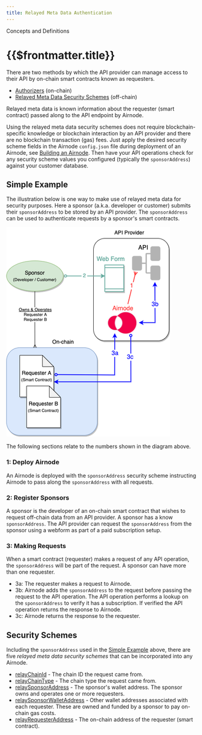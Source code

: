 ```yaml
---
title: Relayed Meta Data Authentication
---
```


<TitleSpan>Concepts and Definitions</TitleSpan>

# {{$frontmatter.title}}

<VersionWarning/>

<TocHeader /> <TOC class="table-of-contents" :include-level="[2,3]" />

There are two methods by which the API provider can manage access to their API by on-chain smart contracts known as requesters.

- [Authorizers](../grp-providers/guides/build-an-airnode/apply-auth.md) (on-chain)
- [Relayed Meta Data Security Schemes](../grp-providers/guides/build-an-airnode/api-security.md) (off-chain)

Relayed meta data is known information about the requester (smart contract) passed along to the API endpoint by Airnode.

Using the relayed meta data security schemes does not require blockchain-specific knowledge or blockchain interaction by an API provider and there are no blockchain transaction (gas) fees. Just apply the desired security scheme fields in the Airnode `config.json` file during deployment of an Airnode, see [Building an Airnode](../grp-providers/guides/build-an-airnode/). Then have your API operations check for any security scheme values you configured (typically the `sponsorAddress`) against your customer database.

## Simple Example

The illustration below is one way to make use of relayed meta data for security purposes. Here a sponsor (a.k.a. developer or customer) submits their `sponsorAddress` to be stored by an API provider. The `sponsorAddress` can be used to authenticate requests by a sponsor's smart contracts.</p>

![concept-authorizer](../assets/images/relay-meta-flow.png)

The following sections relate to the numbers shown in the diagram above.

### 1: Deploy Airnode

An Airnode is deployed with the `sponsorAddress` security scheme instructing Airnode to pass along the `sponsorAddress` with all requests.

### 2: Register Sponsors

A sponsor is the developer of an on-chain smart contract that wishes to request off-chain data from an API provider. A sponsor has a know `sponsorAddress`. The API provider can request the `sponsorAddress` from the sponsor using a webform as part of a paid subscription setup.

### 3: Making Requests

When a smart contract (requester) makes a request of any API operation, the `sponsorAddress` will be part of the request. A sponsor can have more than one requester.

- 3a: The requester makes a request to Airnode.
- 3b: Airnode adds the `sponsorAddress` to the request before passing the request to the API operation. The API operation performs a lookup on the `sponsorAddress` to verify it has a subscription. If verified the API operation returns the response to Airnode.
- 3c: Airnode returns the response to the requester.

## Security Schemes

Including the `sponsorAddress` used in the [Simple Example](./relay-meta-auth.md#simple-example) above, there are five _relayed meta data security schemes_ that can be incorporated into any Airnode.

- [relayChainId](../grp-providers/guides/build-an-airnode/api-security.md#relaychainid) - The chain ID the request came from.
- [relayChainType](../grp-providers/guides/build-an-airnode/api-security.md#relaychaintype) - The chain type the request came from.
- [relaySponsorAddress](../grp-providers/guides/build-an-airnode/api-security.md#relaysponsoraddress) - The sponsor's wallet address. The sponsor owns and operates one or more requesters.
- [relaySponsorWalletAddress](../grp-providers/guides/build-an-airnode/api-security.md#relaysponsorwalletaddress) - Other wallet addresses associated with each requester. These are owned and funded by a sponsor to pay on-chain gas costs.
- [relayRequesterAddress](../grp-providers/guides/build-an-airnode/api-security.md#relayrequesteraddress) - The on-chain address of the requester (smart contract).
